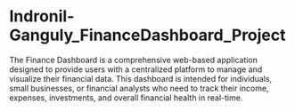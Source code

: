 # Indronil-Ganguly_FinanceDashboard_Project
The Finance Dashboard is a comprehensive web-based application designed to provide users with a centralized platform to manage and visualize their financial data. This dashboard is intended for individuals, small businesses, or financial analysts who need to track their income, expenses, investments, and overall financial health in real-time.
